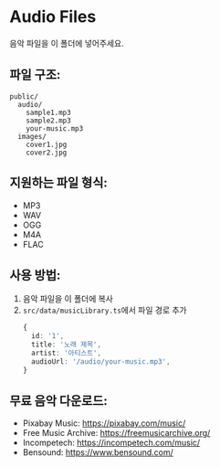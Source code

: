 # Audio Files

음악 파일을 이 폴더에 넣어주세요.

## 파일 구조:

```
public/
  audio/
    sample1.mp3
    sample2.mp3
    your-music.mp3
  images/
    cover1.jpg
    cover2.jpg
```

## 지원하는 파일 형식:

- MP3
- WAV
- OGG
- M4A
- FLAC

## 사용 방법:

1. 음악 파일을 이 폴더에 복사
2. `src/data/musicLibrary.ts`에서 파일 경로 추가
   ```typescript
   {
     id: '1',
     title: '노래 제목',
     artist: '아티스트',
     audioUrl: '/audio/your-music.mp3',
   }
   ```

## 무료 음악 다운로드:

- Pixabay Music: https://pixabay.com/music/
- Free Music Archive: https://freemusicarchive.org/
- Incompetech: https://incompetech.com/music/
- Bensound: https://www.bensound.com/
